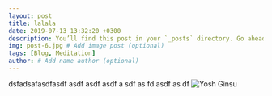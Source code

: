```yaml
---
layout: post
title: lalala
date: 2019-07-13 13:32:20 +0300
description: You’ll find this post in your `_posts` directory. Go ahead and edit it and re-build the site to see your changes. # Add post description (optional)
img: post-6.jpg # Add image post (optional)
tags: [Blog, Meditation]
author: # Add name author (optional)
---
```

dsfadsafasdfasdf
asdf
asdf
asdf
a
sdf
as
fd
asdf
as
df
![Yosh Ginsu]({{site.baseurl}}/assets/img/yosh-ginsu.jpg)